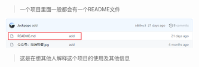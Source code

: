 > 一个项目里面一般都会有一个README文件

![image-20210720214608436](Github使用.assets/image-20210720214608436.png)

> 这是在想其他人解释这个项目的使用及其他信息

